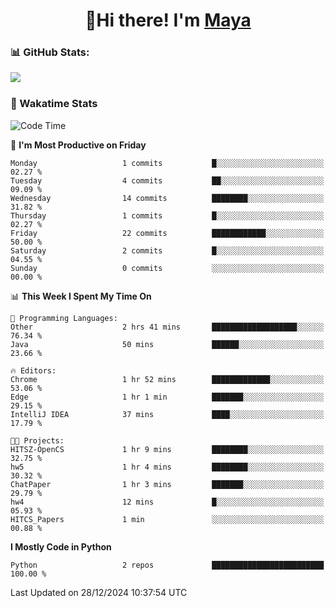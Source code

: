  <h1 align="center">👋Hi there! I'm <a href="https://liumyblog.cn">Maya</a></h1>

### 📊 GitHub Stats:
<p href="https://github.com/anuraghazra/github-readme-stats">
<img align="left" src="https://github-readme-stats.vercel.app/api?username=liumy-lay&show_icons=true&title_color=ffffff&icon_color=ffffff&text_color=ffffff&bg_color=D80835&hide_title=true" />
</p>
<br clear="left"/>

### 🚀 Wakatime Stats
<!--START_SECTION:waka-->
![Code Time](http://img.shields.io/badge/Code%20Time-151%20hrs%204%20mins-blue)

📅 **I'm Most Productive on Friday** 

```text
Monday                   1 commits           █░░░░░░░░░░░░░░░░░░░░░░░░   02.27 % 
Tuesday                  4 commits           ██░░░░░░░░░░░░░░░░░░░░░░░   09.09 % 
Wednesday                14 commits          ████████░░░░░░░░░░░░░░░░░   31.82 % 
Thursday                 1 commits           █░░░░░░░░░░░░░░░░░░░░░░░░   02.27 % 
Friday                   22 commits          ████████████░░░░░░░░░░░░░   50.00 % 
Saturday                 2 commits           █░░░░░░░░░░░░░░░░░░░░░░░░   04.55 % 
Sunday                   0 commits           ░░░░░░░░░░░░░░░░░░░░░░░░░   00.00 % 
```


📊 **This Week I Spent My Time On** 

```text
💬 Programming Languages: 
Other                    2 hrs 41 mins       ███████████████████░░░░░░   76.34 % 
Java                     50 mins             ██████░░░░░░░░░░░░░░░░░░░   23.66 % 

🔥 Editors: 
Chrome                   1 hr 52 mins        █████████████░░░░░░░░░░░░   53.06 % 
Edge                     1 hr 1 min          ███████░░░░░░░░░░░░░░░░░░   29.15 % 
IntelliJ IDEA            37 mins             ████░░░░░░░░░░░░░░░░░░░░░   17.79 % 

🐱‍💻 Projects: 
HITSZ-OpenCS             1 hr 9 mins         ████████░░░░░░░░░░░░░░░░░   32.75 % 
hw5                      1 hr 4 mins         ████████░░░░░░░░░░░░░░░░░   30.32 % 
ChatPaper                1 hr 3 mins         ███████░░░░░░░░░░░░░░░░░░   29.79 % 
hw4                      12 mins             █░░░░░░░░░░░░░░░░░░░░░░░░   05.93 % 
HITCS_Papers             1 min               ░░░░░░░░░░░░░░░░░░░░░░░░░   00.88 % 
```

**I Mostly Code in Python** 

```text
Python                   2 repos             █████████████████████████   100.00 % 
```




 Last Updated on 28/12/2024 10:37:54 UTC
<!--END_SECTION:waka-->

